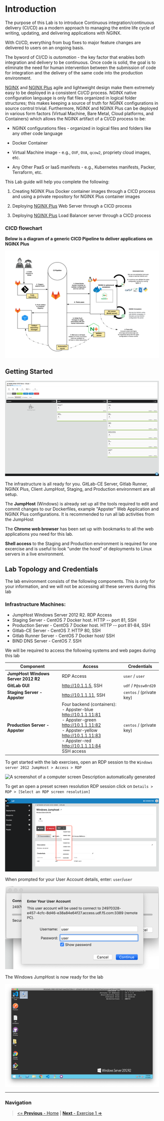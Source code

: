 Introduction
============

The purpose of this Lab is to introduce Continuous
integration/continuous delivery (CI/CD) as a modern approach to managing
the entire life cycle of writing, updating, and delivering applications
with NGINX.

With CI/CD, everything from bug fixes to major feature changes are
delivered to users on an ongoing basis.

The byword of CI/CD is *automation* - the key factor that enables both
integration and delivery to be continuous. Once code is solid, the goal
is to eliminate the need for human intervention between the submission
of code for integration and the delivery of the same code into the
production environment.

[NGINX](https://nginx.org/en) and [NGINX Plus](https://www.nginx.com/products/nginx) agile and lightweight design make them extremely easy to be deployed in a consistent CI/CD process.
NGINX native configuration language is only flat files organized in
logical folder structures; this makes keeping a source of truth for
NGINX configurations in source control trivial. Furthermore, NGINX and
NGINX Plus can be deployed in various form factors (Virtual Machine,
Bare Metal, Cloud platforms, and Containers) which allows the NGINX
artifact of a CI/CD process to be:

-   NGINX configurations files - organized in logical files and folders
    like any other code language

-   Docker Container

-   Virtual Machine image - e.g., `OVF`, `OVA`, `qcow2`, propriety cloud
    images, etc.

-   Any Other PaaS or IaaS manifests - e.g., Kubernetes manifests,
    Packer, Terraform, etc.

This Lab guide will help you complete the following:

1.  Creating NGINX Plus Docker container images through a CICD process
    and using a private repository for NGINX Plus container images

2.  Deploying [NGINX Plus](https://www.nginx.com/products/nginx/) Web
    Server through a CICD process

3.  Deploying [NGINX Plus](https://www.nginx.com/products/nginx/) Load
    Balancer server through a CICD process

### CICD flowchart

**Below is a diagram of a generic CICD Pipeline to deliver applications on NGINX Plus**

![generic CICD Pipeline of NGINX Plus](./media/image1.png)

Getting Started
---------------

![A screenshot of UDF](./media/image2.png)

The infrastructure is all ready for you. GitLab-CE Server, Gitlab
Runner, NGINX Plus, Client JumpHost, Staging, and Production environment
are all setup.

The **JumpHost** (Windows) is already set up all the tools required to edit
and commit changes to our Dockerfiles, example "Appster" Web Application
and NGINX Plus configurations. It is recommended to run all lab
activities from the JumpHost

The **Chrome web browser** has been set up with bookmarks to all the web
applications you need for this lab.

**Shell access** to the Staging and Production environment is required for one excercise
and is useful to look "under the hood" of deployments to Linux servers in a live environment.

Lab Topology and Credentials
-----------------------------

The lab environment consists of the following components. This is only
for your information, and we will not be accessing all these servers
during this lab

### Infrastructure Machines:

-   JumpHost Windows Server 2012 R2. RDP Access
-   Staging Server - CentOS 7 Docker host. HTTP -- port 81, SSH
-   Production Server - CentOS 7 Docker host. HTTP -- port 81-84, SSH
-   Gitlab-CE Server - CentOS 7. HTTP 80, SSH
-   Gitlab Runner Server - CentOS 7 Docker host/ SSH
-   BIND DNS Server - CentOS 7. SSH

We will be required to access the following systems and web pages during
this lab

| **Component**                                | **Access**                | **Credentials**       |
|----------------------------------------------|---------------------------|-----------------------|
| **JumpHost Windows Server 2012 R2**          | RDP Access                | `user` / `user`       |
| **GitLab GUI**                               | http://10.1.1.5, SSH      | `udf` / `P@ssw0rd20`  |
| **Staging Server - Appster**                 | http://10.1.1.11, SSH     | `centos` / (private key)  |
| **Production Server - Appster**             |Four backend (containers):<br>-   Appster-blue <http://10.1.1.11:81><br>-   Appster-green <http://10.1.1.11:82><br>-   Appster-yellow <http://10.1.1.11:83><br>-   Appster-red <http://10.1.1.11:84> <br> SSH access            | `centos` / (private key)               |


To get started with the lab exercises, open an RDP session to the
`Windows server 2012 JumpHost > Access > RDP`

![A screenshot of a computer screen Description automatically
generated](./media/image3.png)

To get an open a preset screen resolution RDP session click on `Details > RDP > [Select an RDP screen resolution]`

![UDF](./media/image4.png)

When prompted for your User Account details, enter: `user`/`user`

![Login to Gitlab](./media/image5.png)

The Windows JumpHost is now ready for the lab

![Windows jumphost](./media/image6.png)

-------------
### Navigation
> [<= **Previous** - Home](../readme.md) | 
> [**Next** - Exercise 1 =>](../1.0.creating-docker-images-for-nginx-plus/1.0.creating-docker-images-for-nginx-plus.md)